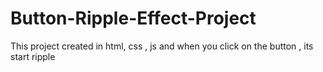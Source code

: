 # Button-Ripple-Effect-Project
This project created in html, css , js and when you click on the button , its start ripple
